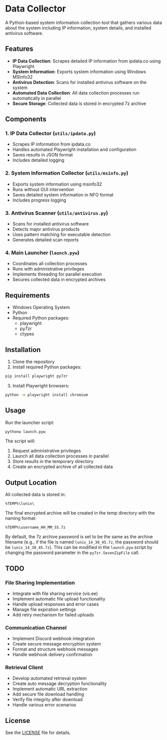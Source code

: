 # Data Collector

A Python-based system information collection tool that gathers various data about the system including IP information, system details, and installed antivirus software.

## Features

- **IP Data Collection**: Scrapes detailed IP information from ipdata.co using Playwright
- **System Information**: Exports system information using Windows MSInfo32
- **Antivirus Detection**: Scans for installed antivirus software on the system
- **Automated Data Collection**: All data collection processes run automatically in parallel
- **Secure Storage**: Collected data is stored in encrypted 7z archive

## Components

### 1. IP Data Collector (`utils/ipdata.py`)
- Scrapes IP information from ipdata.co
- Handles automated Playwright installation and configuration
- Saves results in JSON format
- Includes detailed logging

### 2. System Information Collector (`utils/msinfo.py`)
- Exports system information using msinfo32
- Runs without GUI intervention
- Saves detailed system information in NFO format
- Includes progress logging

### 3. Antivirus Scanner (`utils/antivirus.py`)
- Scans for installed antivirus software
- Detects major antivirus products
- Uses pattern matching for executable detection
- Generates detailed scan reports

### 4. Main Launcher (`launch.pyw`)
- Coordinates all collection processes
- Runs with administrative privileges
- Implements threading for parallel execution
- Secures collected data in encrypted archives

## Requirements

- Windows Operating System
- Python 
- Required Python packages:
  - playwright
  - py7zr
  - ctypes

## Installation

1. Clone the repository
2. Install required Python packages:
```bash
pip install playwright py7zr
```
3. Install Playwright browsers:
```bash
python -m playwright install chromium
```

## Usage

Run the launcher script:
```bash
pythonw launch.pyw
```

The script will:
1. Request administrative privileges
2. Launch all data collection processes in parallel
3. Store results in the temporary directory
4. Create an encrypted archive of all collected data

## Output Location

All collected data is stored in:
```
%TEMP%\lunix\
```

The final encrypted archive will be created in the temp directory with the naming format:
```
%TEMP%\username_HH_MM_SS.7z
```

By default, the 7z archive password is set to be the same as the archive filename (e.g., if the file is named `lunix_14_30_45.7z`, the password should be `lunix_14_30_45.7z`). This can be modified in the `launch.pyw` script by changing the password parameter in the `py7zr.SevenZipFile` call.

## TODO

### File Sharing Implementation
  - Integrate with file sharing service (vis.ee)
  - Implement automatic file upload functionality
  - Handle upload responses and error cases
  - Manage file expiration settings
  - Add retry mechanism for failed uploads

### Communication Channel
  - Implement Discord webhook integration
  - Create secure message encryption system
  - Format and structure webhook messages
  - Handle webhook delivery confirmation

### Retrieval Client
  - Develop automated retrieval system
  - Create auto message decryption functionality
  - Implement automatic URL extraction
  - Add secure file download handling
  - Verify file integrity after download
  - Handle various error scenarios

## License

See the [LICENSE](LICENSE) file for details.
